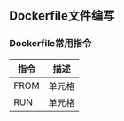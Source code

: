 ## Dockerfile文件编写

### Dockerfile常用指令

|  指令   | 描述  |
|  ----  | ----  |
|  FROM  | 单元格 |
|  RUN   | 单元格 |
